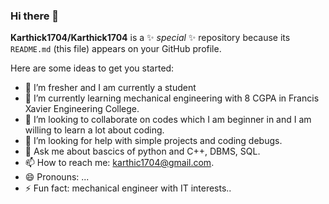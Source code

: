 ### Hi there 👋

**Karthick1704/Karthick1704** is a ✨ _special_ ✨ repository because its `README.md` (this file) appears on your GitHub profile.

Here are some ideas to get you started:

- 🔭 I’m fresher and I am currently a student
- 🌱 I’m currently learning mechanical engineering with 8 CGPA in Francis Xavier Engineering College.
- 👯 I’m looking to collaborate on codes which I am beginner in and I am willing to learn a lot about coding.
- 🤔 I’m looking for help with simple projects and coding debugs.
- 💬 Ask me about bascics of python and C++, DBMS, SQL.
- 📫 How to reach me: karthic1704@gmail.com.
- 😄 Pronouns: ...
- ⚡ Fun fact: mechanical engineer with IT interests..

